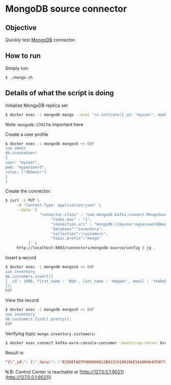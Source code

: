 # MongoDB source connector



## Objective

Quickly test [MongoDB](https://docs.mongodb.com/ecosystem/connectors/kafka/) connector.




## How to run

Simply run:

```
$ ./mongo.sh
```

## Details of what the script is doing


Initialize MongoDB replica set

```bash
$ docker exec -i mongodb mongo --eval 'rs.initiate({_id: "myuser", members:[{_id: 0, host: "mongodb:27017"}]})'
```

Note: `mongodb:27017`is important here

Create a user profile

```bash
$ docker exec -i mongodb mongosh << EOF
use admin
db.createUser(
{
user: "myuser",
pwd: "mypassword",
roles: ["dbOwner"]
}
)
```

Create the connector:

```bash
$ curl -X PUT \
     -H "Content-Type: application/json" \
     --data '{
               "connector.class" : "com.mongodb.kafka.connect.MongoSourceConnector",
                    "tasks.max" : "1",
                    "connection.uri" : "mongodb://myuser:mypassword@mongodb:27017",
                    "database":"inventory",
                    "collection":"customers",
                    "topic.prefix":"mongo"
          }' \
     http://localhost:8083/connectors/mongodb-source/config | jq .
```

Insert a record

```bash
$ docker exec -i mongodb mongosh << EOF
use inventory
db.customers.insert([
{ _id : 1006, first_name : 'Bob', last_name : 'Hopper', email : 'thebob@example.com' }
]);
EOF
```

View the record

```bash
$ docker exec -i mongodb mongosh << EOF
use inventory
db.customers.find().pretty();
EOF
```

Verifying topic `mongo.inventory.customers`:

```bash
$ docker exec connect kafka-avro-console-consumer -bootstrap-server broker:9092 --property schema.registry.url=http://schema-registry:8081 --topic mongo.inventory.customers --from-beginning --max-messages 1
```

Result is:

```json
"{\"_id\": {\"_data\": \"825DEFAD7F000000022B022C0100296E5A100464FD9F727D5D40EC96C7C03D3B636406461E5F6964002B020004\", \"_typeBits\": {\"$binary\": \"QA==\", \"$type\": \"00\"}}, \"operationType\": \"insert\", \"clusterTime\": {\"$timestamp\": {\"t\": 1575988607, \"i\": 2}}, \"fullDocument\": {\"_id\": 1.0, \"first_name\": \"Bob\", \"last_name\": \"Hopper\", \"email\": \"thebob@example.com\"}, \"ns\": {\"db\": \"inventory\", \"coll\": \"customers\"}, \"documentKey\": {\"_id\": 1.0}}"
```

N.B: Control Center is reachable at [http://127.0.0.1:9021](http://127.0.0.1:9021])

